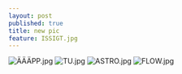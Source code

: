 ```yaml
---
layout: post
published: true
title: new pic
feature: ISSIGT.jpg
---
```


![ÄÄÄPP.jpg]({{site.baseurl}}/assets/images/posts/ÄÄÄPP.jpg)
![TU.jpg]({{site.baseurl}}/assets/images/posts/TU.jpg)
![ASTRO.jpg]({{site.baseurl}}/assets/images/posts/ASTRO.jpg)
![FLOW.jpg]({{site.baseurl}}/assets/images/posts/FLOW.jpg)
